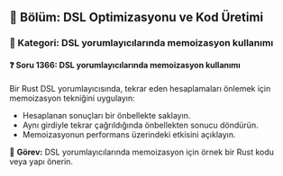 ## 📘 Bölüm: DSL Optimizasyonu ve Kod Üretimi  
### 🔹 Kategori: DSL yorumlayıcılarında memoizasyon kullanımı  
#### ❓ Soru 1366: DSL yorumlayıcılarında memoizasyon kullanımı

Bir Rust DSL yorumlayıcısında, tekrar eden hesaplamaları önlemek için memoizasyon tekniğini uygulayın:

- Hesaplanan sonuçları bir önbellekte saklayın.
- Aynı girdiyle tekrar çağrıldığında önbellekten sonucu döndürün.
- Memoizasyonun performans üzerindeki etkisini açıklayın.

🔧 **Görev:** DSL yorumlayıcılarında memoizasyon için örnek bir Rust kodu veya yapı önerin.
